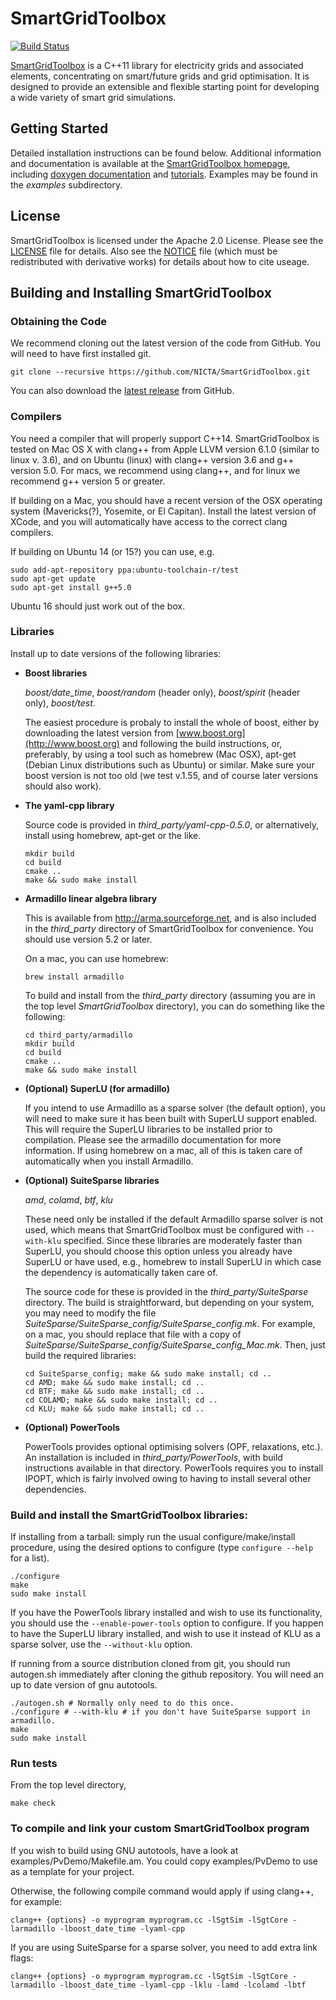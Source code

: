 # SmartGridToolbox

[![Build Status](https://travis-ci.org/NICTA/SmartGridToolbox.svg?branch=master)](https://travis-ci.org/NICTA/SmartGridToolbox)

[SmartGridToolbox](http://nicta.github.io/SmartGridToolbox) is a C++11 library for electricity grids and associated elements, concentrating on smart/future grids and grid optimisation. It is designed to provide an extensible and flexible starting point for developing a wide variety of smart grid simulations.

## Getting Started

Detailed installation instructions can be found below. Additional information and documentation is available at the [SmartGridToolbox homepage](http://nicta.github.io/SmartGridToolbox), including [doxygen documentation](http://nicta.github.io/SmartGridToolbox/doxygen_docs/index.html) and [tutorials](http://nicta.github.io/SmartGridToolbox/#tutorials). Examples may be found in the *examples* subdirectory.

## License

SmartGridToolbox is licensed under the Apache 2.0 License. Please see the [LICENSE](https://github.com/NICTA/SmartGridToolbox/blob/master/LICENSE) file for details. Also see the [NOTICE](https://github.com/NICTA/SmartGridToolbox/blob/master/NOTICE) file (which must be redistributed with derivative works) for details about how to cite useage.

## Building and Installing SmartGridToolbox

### Obtaining the Code
We recommend cloning out the latest version of the code from GitHub. You will need to have first installed git.

```
git clone --recursive https://github.com/NICTA/SmartGridToolbox.git

```

You can also download the [latest release](https://github.com/NICTA/SmartGridToolbox/releases) from GitHub.

### Compilers

You need a compiler that will properly support C++14. SmartGridToolbox is tested on Mac OS X with clang++ from Apple LLVM version 6.1.0 (similar to linux v. 3.6), and on Ubuntu (linux) with clang++ version 3.6 and g++ version 5.0. For macs, we recommend using clang++, and for linux we recommend g++ version 5 or greater.

If building on a Mac, you should have a recent version of the OSX operating system (Mavericks(?), Yosemite, or El Capitan). Install the latest version of XCode, and you will automatically have access to the correct clang compilers.

If building on Ubuntu 14 (or 15?) you can use, e.g.

```
sudo add-apt-repository ppa:ubuntu-toolchain-r/test
sudo apt-get update
sudo apt-get install g++5.0
```

Ubuntu 16 should just work out of the box.

### Libraries

Install up to date versions of the following libraries:

- **Boost libraries**

    *boost/date\_time*, *boost/random* (header only), *boost/spirit* (header only), *boost/test*.

    The easiest procedure is probaly to install the whole of boost, either by downloading the latest version from [www.boost.org](http://www.boost.org) and following the build instructions, or, preferably, by using a tool such as homebrew (Mac OSX), apt-get (Debian Linux distributions such as Ubuntu) or similar. Make sure your boost version is not too old (we test v.1.55, and of course later versions should also work).

- **The yaml-cpp library**

    Source code is provided in *third\_party/yaml-cpp-0.5.0*, or alternatively, install using homebrew, apt-get or the like.

    ``` 
    mkdir build
    cd build
    cmake ..
    make && sudo make install
    ```

- **Armadillo linear algebra library**

    This is available from http://arma.sourceforge.net, and is also included in the *third\_party* directory of SmartGridToolbox for convenience. You should use version 5.2 or later. 

    On a mac, you can use homebrew:

    ```
    brew install armadillo
    ```

    To build and install from the *third\_party* directory (assuming you are in the top level *SmartGridToolbox* directory), you can do something like the following:

    ```
    cd third_party/armadillo
    mkdir build
    cd build
    cmake ..
    make && sudo make install
    ```

- **(Optional) SuperLU (for armadillo)**

    If you intend to use Armadillo as a sparse solver (the default option), you will need to make sure it has been built with SuperLU support enabled. This will require the SuperLU libraries to be installed prior to compilation. Please see the armadillo documentation for more information. If using homebrew on a mac, all of this is taken care of automatically when you install Armadillo.

- **(Optional) SuiteSparse libraries**

    *amd*, *colamd*, *btf*, *klu*

    These need only be installed if the default Armadillo sparse solver is not used, which means that SmartGridToolbox must be configured with `--with-klu` specified. Since these libraries are moderately faster than SuperLU, you should choose this option unless you already have SuperLU or have used, e.g., homebrew to install SuperLU in which case the dependency is automatically taken care of.

    The source code for these is provided in the *third\_party/SuiteSparse* directory. The build is straightforward, but depending on your system, you may need to modify the file *SuiteSparse/SuiteSparse\_config/SuiteSparse\_config.mk*. For example, on a mac, you should replace that file with a copy of *SuiteSparse/SuiteSparse\_config/SuiteSparse\_config\_Mac.mk*. Then, just build the required libraries:

    ```
    cd SuiteSparse_config; make && sudo make install; cd ..
    cd AMD; make && sudo make install; cd ..
    cd BTF; make && sudo make install; cd ..
    cd COLAMD; make && sudo make install; cd ..
    cd KLU; make && sudo make install; cd ..
    ```

- **(Optional) PowerTools**

    PowerTools provides optional optimising solvers (OPF, relaxations, etc.). An installation is included in *third\_party/PowerTools*, with build instructions available in that directory. PowerTools requires you to install IPOPT, which is fairly involved owing to having to install several other dependencies.

### Build and install the SmartGridToolbox libraries:

If installing from a tarball: simply run the usual configure/make/install procedure, using the desired options to configure (type `configure --help` for a list).

```
./configure
make
sudo make install
```

If you have the PowerTools library installed and wish to use its functionality, you should use the `--enable-power-tools` option to configure. If you happen to have the SuperLU library installed, and wish to use it instead of KLU as a sparse solver, use the `--without-klu` option. 

If running from a source distribution cloned from git, you should run autogen.sh immediately after cloning the github repository. You will need an up to date version of gnu autotools.

```
./autogen.sh # Normally only need to do this once. 
./configure # --with-klu # if you don't have SuiteSparse support in armadillo.
make
sudo make install
```

### Run tests

From the top level directory,

```
make check
```

### To compile and link your custom SmartGridToolbox program

If you wish to build using GNU autotools, have a look at examples/PvDemo/Makefile.am. You could copy examples/PvDemo to use as a template for your project.

Otherwise, the following compile command would apply if using clang++, for example:

```
clang++ {options} -o myprogram myprogram.cc -lSgtSim -lSgtCore -larmadillo -lboost_date_time -lyaml-cpp
```

If you are using SuiteSparse for a sparse solver, you need to add extra link
flags:

```
clang++ {options} -o myprogram myprogram.cc -lSgtSim -lSgtCore -larmadillo -lboost_date_time -lyaml-cpp -lklu -lamd -lcolamd -lbtf
```
